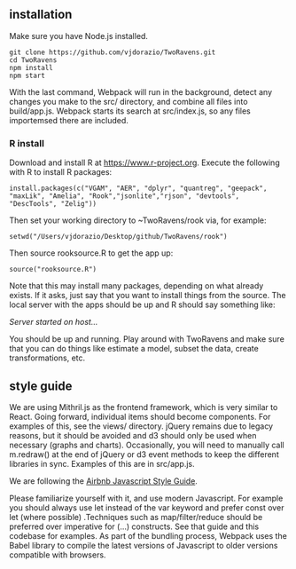 ## installation

Make sure you have Node.js installed.

```
git clone https://github.com/vjdorazio/TwoRavens.git
cd TwoRavens
npm install
npm start
```

With the last command, Webpack will run in the background, detect any changes you make to the src/ directory, and combine all files into build/app.js. Webpack starts its search at src/index.js, so any files importemsed there are included.

### R install

Download and install R at https://www.r-project.org. Execute the following with R to install R packages:

```
install.packages(c("VGAM", "AER", "dplyr", "quantreg", "geepack", "maxLik", "Amelia", "Rook","jsonlite","rjson", "devtools", "DescTools", "Zelig"))
```

Then set your working directory to ~TwoRavens/rook via, for example:

```
setwd("/Users/vjdorazio/Desktop/github/TwoRavens/rook")
```

Then source rooksource.R to get the app up:

```
source("rooksource.R")
```

Note that this may install many packages, depending on what already exists. If it asks, just say that you want to install things from the source. The local server with the apps should be up and R should say something like:

*Server started on host...*

You should be up and running. Play around with TwoRavens and make sure that you can do things like estimate a model, subset the data, create transformations, etc.

## style guide

We are using Mithril.js as the frontend framework, which is very similar to React. Going forward, individual items should become components. For examples of this, see the views/ directory. jQuery remains due to legacy reasons, but it should be avoided and d3 should only be used when necessary (graphs and charts). Occasionally, you will need to manually call m.redraw() at the end of jQuery or d3 event methods to keep the different libraries in sync. Examples of this are in src/app.js.

We are following the [Airbnb Javascript Style Guide](https://github.com/airbnb/javascript). 

Please familiarize yourself with it, and use modern Javascript. For example you should always use let instead of the var keyword and prefer const over let (where possible) .Techniques such as map/filter/reduce should be preferred over imperative for (...) constructs. See that guide and this codebase for examples. As part of the bundling process, Webpack uses the Babel library to compile the latest versions of Javascript to older versions compatible with browsers. 
